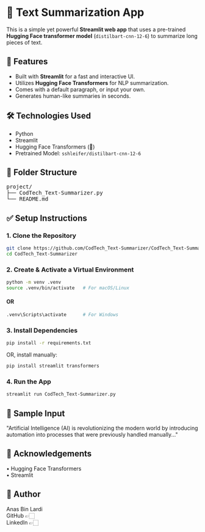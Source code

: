 # 📝 Text Summarization App

This is a simple yet powerful **Streamlit web app** that uses a pre-trained **Hugging Face transformer model** (`distilbart-cnn-12-6`) to summarize long pieces of text.

## 🚀 Features

- Built with **Streamlit** for a fast and interactive UI.  
- Utilizes **Hugging Face Transformers** for NLP summarization.  
- Comes with a default paragraph, or input your own.  
- Generates human-like summaries in seconds.  

## 🛠️ Technologies Used

- Python  
- Streamlit  
- Hugging Face Transformers (🤗)  
- Pretrained Model: `sshleifer/distilbart-cnn-12-6`  

## 📂 Folder Structure
<pre>
project/
├── CodTech_Text-Summarizer.py
└── README.md
</pre>

## ✅ Setup Instructions

### 1. Clone the Repository

```bash
git clone https://github.com/CodTech_Text-Summarizer/CodTech_Text-Summarizer.git
cd CodTech_Text-Summarizer

```

### 2. Create & Activate a Virtual Environment
```bash
python -m venv .venv
source .venv/bin/activate   # For macOS/Linux
```
#### OR
```bash
.venv\Scripts\activate      # For Windows
```
### 3. Install Dependencies
```bash
pip install -r requirements.txt
```
OR, install manually:
```bash
pip install streamlit transformers
```
### 4. Run the App
```bash
streamlit run CodTech_Text-Summarizer.py
```
## 📌 Sample Input

"Artificial Intelligence (AI) is revolutionizing the modern world by introducing automation into processes that were previously handled manually..."

## 🙌 Acknowledgements
• Hugging Face Transformers  
• Streamlit  


## 👤 Author

Anas Bin Lardi  
GitHub 👉🏻  
LinkedIn 👉🏻  
